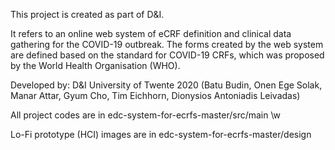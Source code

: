 This project is created as part of D&I. 

It refers to an online web system of eCRF definition and clinical data gathering for the COVID-19 outbreak. 
The forms created by the web system are defined based on the standard for COVID-19 CRFs, which was proposed by the World Health Organisation (WHO).

Developed by: D&I University of Twente 2020
(Batu Budin, 
Onen Ege Solak, 
Manar Attar,
Gyum Cho, 
Tim Eichhorn, 
Dionysios Antoniadis Leivadas)

All project codes are in edc-system-for-ecrfs-master/src/main \w

Lo-Fi prototype (HCI) images are in edc-system-for-ecrfs-master/design
